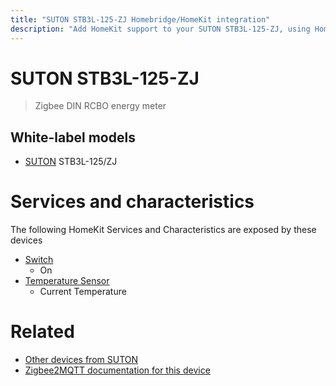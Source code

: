 ```yaml
---
title: "SUTON STB3L-125-ZJ Homebridge/HomeKit integration"
description: "Add HomeKit support to your SUTON STB3L-125-ZJ, using Homebridge, Zigbee2MQTT and homebridge-z2m."
---
```

<!---
This file has been GENERATED using src/docgen/docgen.ts
DO NOT EDIT THIS FILE MANUALLY!
-->
# SUTON STB3L-125-ZJ
> Zigbee DIN RCBO energy meter


## White-label models
* [SUTON](../index.md#suton) STB3L-125/ZJ

# Services and characteristics
The following HomeKit Services and Characteristics are exposed by
these devices

* [Switch](../../switch.md)
  * On
* [Temperature Sensor](../../sensors.md)
  * Current Temperature


# Related
* [Other devices from SUTON](../index.md#suton)
* [Zigbee2MQTT documentation for this device](https://www.zigbee2mqtt.io/devices/STB3L-125-ZJ.html)
